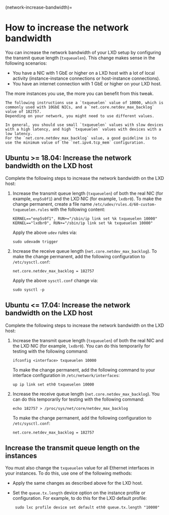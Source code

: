 (network-increase-bandwidth)=
# How to increase the network bandwidth

You can increase the network bandwidth of your LXD setup by configuring the transmit queue length (`txqueuelen`).
This change makes sense in the following scenarios:

- You have a NIC with 1 GbE or higher on a LXD host with a lot of local activity (instance-instance connections or host-instance connections).
- You have an internet connection with 1 GbE or higher on your LXD host.

The more instances you use, the more you can benefit from this tweak.

```{note}
The following instructions use a `txqueuelen` value of 10000, which is commonly used with 10GbE NICs, and a `net.core.netdev_max_backlog` value of 182757.
Depending on your network, you might need to use different values.

In general, you should use small `txqueuelen` values with slow devices with a high latency, and high `txqueuelen` values with devices with a low latency.
For the `net.core.netdev_max_backlog` value, a good guideline is to use the minimum value of the `net.ipv4.tcp_mem` configuration.
```

## Ubuntu >= 18.04: Increase the network bandwidth on the LXD host

Complete the following steps to increase the network bandwidth on the LXD host:

1. Increase the transmit queue length (`txqueuelen`) of both the real NIC (for example, `enp5s0f1`) and the LXD NIC (for example, `lxdbr0`).
   To make the change permanent, create a file name `/etc/udev/rules.d/60-custom-txqueuelen.rules` with the following content:

       KERNEL=="enp5s0f1", RUN+="/sbin/ip link set %k txqueuelen 10000"
       KERNEL=="lxdbr0", RUN+="/sbin/ip link set %k txqueuelen 10000"
      
   Apply the above `udev` rules via:

       sudo udevadm trigger

2. Increase the receive queue length (`net.core.netdev_max_backlog`).
   To make the change permanent, add the following configuration to `/etc/sysctl.conf`:

       net.core.netdev_max_backlog = 182757

   Apply the above `sysctl.conf` change via:

       sudo sysctl -p

## Ubuntu <= 17.04: Increase the network bandwidth on the LXD host

Complete the following steps to increase the network bandwidth on the LXD host:

1. Increase the transmit queue length (`txqueuelen`) of both the real NIC and the LXD NIC (for example, `lxdbr0`).
   You can do this temporarily for testing with the following command:

       ifconfig <interface> txqueuelen 10000

   To make the change permanent, add the following command to your interface configuration in `/etc/network/interfaces`:

       up ip link set eth0 txqueuelen 10000

1. Increase the receive queue length (`net.core.netdev_max_backlog`).
   You can do this temporarily for testing with the following command:

       echo 182757 > /proc/sys/net/core/netdev_max_backlog

   To make the change permanent, add the following configuration to `/etc/sysctl.conf`:

       net.core.netdev_max_backlog = 182757

## Increase the transmit queue length on the instances

You must also change the `txqueuelen` value for all Ethernet interfaces in your instances.
To do this, use one of the following methods:

- Apply the same changes as described above for the LXD host.
- Set the `queue.tx.length` device option on the instance profile or configuration.
  For example, to do this for the LXD default profile:

       sudo lxc profile device set default eth0 queue.tx.length "10000" 
